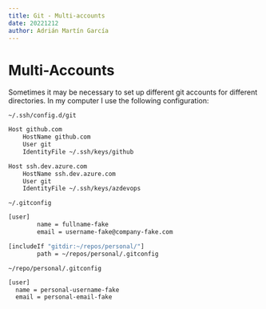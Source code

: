```yaml
---
title: Git - Multi-accounts
date: 20221212
author: Adrián Martín García
---
```


# Multi-Accounts
Sometimes it may be necessary to set up different git accounts for different directories.
In my computer I use the following configuration:

`~/.ssh/config.d/git`
```sh 
Host github.com
    HostName github.com
    User git
    IdentityFile ~/.ssh/keys/github

Host ssh.dev.azure.com
    HostName ssh.dev.azure.com
    User git
    IdentityFile ~/.ssh/keys/azdevops    
```

`~/.gitconfig`
```sh
[user]
        name = fullname-fake
        email = username-fake@company-fake.com

[includeIf "gitdir:~/repos/personal/"]
        path = ~/repos/personal/.gitconfig
```

`~/repo/personal/.gitconfig`
```sh
[user]
  name = personal-username-fake
  email = personal-email-fake
```